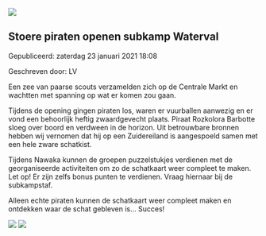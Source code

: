 


![](https://nawaka.scouting.nl/images/articles/20180806-WE-_MG_1432.jpg)


Stoere piraten openen subkamp Waterval
---------------------------------------





 Gepubliceerd: zaterdag 23 januari 2021 18:08
   

 Geschreven door: LV
   




 Een zee van paarse scouts verzamelden zich op de Centrale Markt en wachtten met spanning op wat er komen zou gaan.
 



 Tijdens de opening gingen piraten los, waren er vuurballen aanwezig en er vond een behoorlijk heftig zwaardgevecht plaats. Piraat Rozkolora Barbotte sloeg over boord en verdween in de horizon. Uit betrouwbare bronnen hebben wij vernomen dat hij op een Zuidereiland is aangespoeld samen met een hele zware schatkist.
   

 Tijdens Nawaka kunnen de groepen puzzelstukjes verdienen met de georganiseerde activiteiten om zo de schatkaart weer compleet te maken. Let op! Er zijn zelfs bonus punten te verdienen. Vraag hiernaar bij de subkampstaf.
   

 Alleen echte piraten kunnen de schatkaart weer compleet maken en ontdekken waar de schat gebleven is... Succes!
 






![](https://nawaka.scouting.nl/images/articles/20180806-MDR_7233.jpg)
![](https://nawaka.scouting.nl/images/articles/20180806-MDR_7243.jpg)



